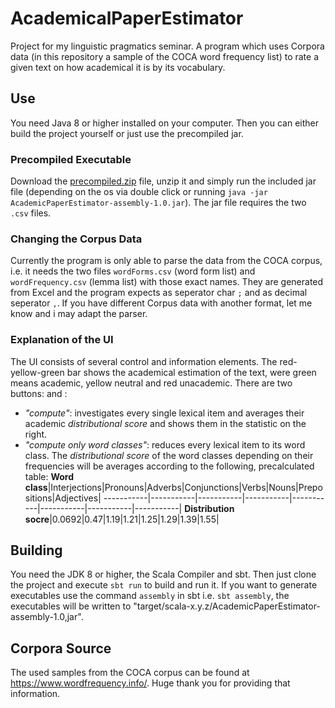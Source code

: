 # AcademicalPaperEstimator
Project for my linguistic pragmatics seminar.
A program which uses Corpora data (in this repository a sample of the COCA word frequency list) to rate a given text on how academical it is by its vocabulary.
## Use
You need Java 8 or higher installed on your computer. Then you can either build the project yourself or just use the precompiled jar.
### Precompiled Executable
Download the [precompiled.zip](https://github.com/Frobeniusnorm/AcademicTextEstimator/raw/main/precompiled.zip) file, unzip it and simply run the included jar file (depending on the os via double click or running `java -jar AcademicPaperEstimator-assembly-1.0.jar`). The jar file requires the two `.csv` files.
### Changing the Corpus Data
Currently the program is only able to parse the data from the COCA corpus, i.e. it needs the two files `wordForms.csv` (word form list) and `wordFrequency.csv` (lemma list) with those exact names. They are generated from Excel and the program expects as seperator char `;` and as decimal seperator `,`. If you have different Corpus data with another format, let me know and i may adapt the parser.
### Explanation of the UI
The UI consists of several control and information elements. 
The red-yellow-green bar shows the academical estimation of the text, were green means academic, yellow neutral and red unacademic. 
There are two buttons:  and :
- *"compute"*: investigates every single lexical item and averages their academic *distributional score* and shows them in the statistic on the right.
- *"compute only word classes"*: reduces every lexical item to its word class. The *distributional score* of the word classes depending on their frequencies will be averages according to the following, precalculated table:
  **Word class**|Interjections|Pronouns|Adverbs|Conjunctions|Verbs|Nouns|Prepositions|Adjectives|
  -----------|-----------|-----------|-----------|-----------|-----------|-----------|-----------|
  **Distribution socre**|0.0692|0.47|1.19|1.21|1.25|1.29|1.39|1.55|
## Building
You need the JDK 8 or higher, the Scala Compiler and sbt. Then just clone the project and execute `sbt run` to build and run it.
If you want to generate executables use the command `assembly` in sbt i.e. `sbt assembly`, the executables will be written to "target/scala-x.y.z/AcademicPaperEstimator-assembly-1.0,jar".
## Corpora Source
The used samples from the COCA corpus can be found at https://www.wordfrequency.info/. Huge thank you for providing that information.
